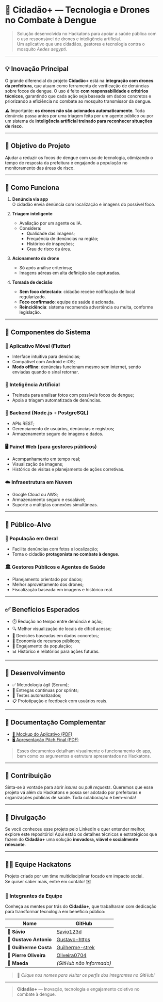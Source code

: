 
# 🦟 Cidadão+ — Tecnologia e Drones no Combate à Dengue

> Solução desenvolvida no Hackatons para apoiar a saúde pública com o uso responsável de drones e inteligência artificial.  
> Um aplicativo que une cidadãos, gestores e tecnologia contra o mosquito *Aedes aegypti*.

---

## 💡 Inovação Principal

O grande diferencial do projeto **Cidadão+** está na **integração com drones da prefeitura**, que atuam como ferramenta de verificação de denúncias sobre focos de dengue. O uso é feito **com responsabilidade e critérios técnicos**, garantindo que cada ação seja baseada em dados concretos e priorizando a eficiência no combate ao mosquito transmissor da dengue.

⚠️ Importante: **os drones não são acionados automaticamente**. Toda denúncia passa antes por uma triagem feita por um agente público ou por um sistema de **inteligência artificial treinado para reconhecer situações de risco**.

---

## 🎯 Objetivo do Projeto

Ajudar a reduzir os focos de dengue com uso de tecnologia, otimizando o tempo de resposta da prefeitura e engajando a população no monitoramento das áreas de risco.

---

## 📱 Como Funciona

1. **Denúncia via app**  
   O cidadão envia denúncia com localização e imagens do possível foco.

2. **Triagem inteligente**
   - Avaliação por um agente ou IA.
   - Considera:
     - Qualidade das imagens;
     - Frequência de denúncias na região;
     - Histórico de inspeções;
     - Grau de risco da área.

3. **Acionamento do drone**
   - Só após análise criteriosa;
   - Imagens aéreas em alta definição são capturadas.

4. **Tomada de decisão**
   - **Sem foco detectado**: cidadão recebe notificação de local regularizado.
   - **Foco confirmado**: equipe de saúde é acionada.
   - **Reincidência**: sistema recomenda advertência ou multa, conforme legislação.

---

## 🧩 Componentes do Sistema

### 📱 Aplicativo Móvel (Flutter)
- Interface intuitiva para denúncias;
- Compatível com Android e iOS;
- **Modo offline**: denúncias funcionam mesmo sem internet, sendo enviadas quando o sinal retornar.

### 🧠 Inteligência Artificial
- Treinada para analisar fotos com possíveis focos de dengue;
- Apoia a triagem automatizada de denúncias.

### 🔧 Backend (Node.js + PostgreSQL)
- APIs REST;
- Gerenciamento de usuários, denúncias e registros;
- Armazenamento seguro de imagens e dados.

### 🖥️ Painel Web (para gestores públicos)
- Acompanhamento em tempo real;
- Visualização de imagens;
- Histórico de visitas e planejamento de ações corretivas.

### ☁️ Infraestrutura em Nuvem
- Google Cloud ou AWS;
- Armazenamento seguro e escalável;
- Suporte a múltiplas conexões simultâneas.

---

## 👥 Público-Alvo

### 🧍 População em Geral
- Facilita denúncias com fotos e localização;
- Torna o cidadão **protagonista no combate à dengue**.

### 🏛️ Gestores Públicos e Agentes de Saúde
- Planejamento orientado por dados;
- Melhor aproveitamento dos drones;
- Fiscalização baseada em imagens e histórico real.

---

## ✅ Benefícios Esperados

- ⏱️ Redução no tempo entre denúncia e ação;
- 🔍 Melhor visualização de locais de difícil acesso;
- 🧠 Decisões baseadas em dados concretos;
- 💸 Economia de recursos públicos;
- 🙌 Engajamento da população;
- 📊 Histórico e relatórios para ações futuras.

---

## 🧪 Desenvolvimento

- ✅ Metodologia ágil (Scrum);
- 🚀 Entregas contínuas por sprints;
- 🧪 Testes automatizados;
- 📋 Prototipação e feedback com usuários reais.

---

## 📎 Documentação Complementar

- [📄 Mockup do Aplicativo (PDF)](arquivos/Mockups.pdf)
- [🖥️ Apresentação Pitch Final (PDF)](arquivos/Pitch.pdf)

> Esses documentos detalham visualmente o funcionamento do app, bem como os argumentos e estrutura apresentados no Hackatons.

---

## 🤝 Contribuição

Sinta-se à vontade para abrir *issues* ou *pull requests*. Queremos que esse projeto vá além do Hackatons e possa ser adotado por prefeituras e organizações públicas de saúde. Toda colaboração é bem-vinda!

---

## 📢 Divulgação

Se você conheceu esse projeto pelo LinkedIn e quer entender melhor, explore este repositório! Aqui estão os detalhes técnicos e estratégicos que fazem do **Cidadão+** uma solução **inovadora, viável e socialmente relevante**.

---

## 🧑‍💻 Equipe Hackatons

Projeto criado por um time multidisciplinar focado em impacto social.  
Se quiser saber mais, entre em contato! ✉️

### 👥 Integrantes da Equipe

Conheça as mentes por trás do **Cidadão+**, que trabalharam com dedicação para transformar tecnologia em benefício público:

| Nome               | GitHub                                            |
|--------------------|---------------------------------------------------|
| 🧠 **Sávio**         | [Savio123d](https://github.com/Savio123d)         |
| 🧠 **Gustavo Antonio** | [Gustavo-https](https://github.com/Gustavo-https) |
| 🧠 **Guilherme Costa** | [Guilherme-strek](https://github.com/Guilherme-strek) |
| 🧠 **Pierre Oliveira** | [Oliveira0704](https://github.com/Oliveira0704) |
| 🧠 **Maeda**          | *(GitHub não informado)*                         |

> 🔗 *Clique nos nomes para visitar os perfis dos integrantes no GitHub!*

---

> **Cidadão+** — Inovação, tecnologia e engajamento coletivo no combate à dengue.
